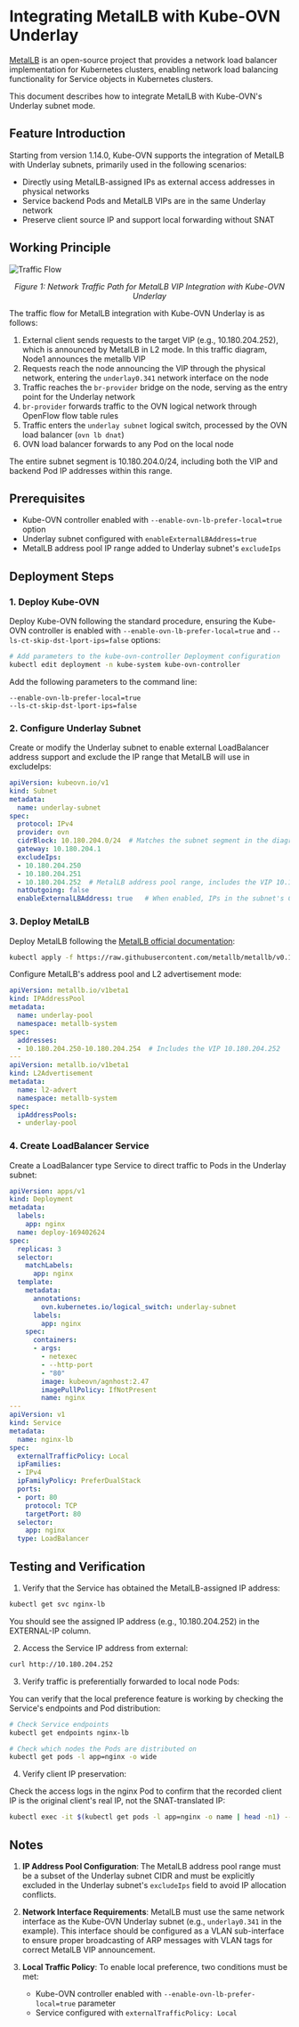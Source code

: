 # Integrating MetalLB with Kube-OVN Underlay

[MetalLB](https://metallb.universe.tf/) is an open-source project that provides a network load balancer implementation for Kubernetes clusters, enabling network load balancing functionality for Service objects in Kubernetes clusters.

This document describes how to integrate MetalLB with Kube-OVN's Underlay subnet mode.

## Feature Introduction

Starting from version 1.14.0, Kube-OVN supports the integration of MetalLB with Underlay subnets, primarily used in the following scenarios:

- Directly using MetalLB-assigned IPs as external access addresses in physical networks
- Service backend Pods and MetalLB VIPs are in the same Underlay network
- Preserve client source IP and support local forwarding without SNAT

## Working Principle

![Traffic Flow](../static/metallb_underlay.png)

<div align="center"><em>Figure 1: Network Traffic Path for MetalLB VIP Integration with Kube-OVN Underlay</em></div>

The traffic flow for MetalLB integration with Kube-OVN Underlay is as follows:

1. External client sends requests to the target VIP (e.g., 10.180.204.252), which is announced by MetalLB in L2 mode. In this traffic diagram, Node1 announces the metallb VIP
2. Requests reach the node announcing the VIP through the physical network, entering the `underlay0.341` network interface on the node
3. Traffic reaches the `br-provider` bridge on the node, serving as the entry point for the Underlay network
4. `br-provider` forwards traffic to the OVN logical network through OpenFlow flow table rules
5. Traffic enters the `underlay subnet` logical switch, processed by the OVN load balancer (`ovn lb dnat`)
6. OVN load balancer forwards to any Pod on the local node

The entire subnet segment is 10.180.204.0/24, including both the VIP and backend Pod IP addresses within this range.

## Prerequisites

- Kube-OVN controller enabled with `--enable-ovn-lb-prefer-local=true` option
- Underlay subnet configured with `enableExternalLBAddress=true`
- MetalLB address pool IP range added to Underlay subnet's `excludeIps`

## Deployment Steps

### 1. Deploy Kube-OVN

Deploy Kube-OVN following the standard procedure, ensuring the Kube-OVN controller is enabled with `--enable-ovn-lb-prefer-local=true` and `--ls-ct-skip-dst-lport-ips=false` options:

```bash
# Add parameters to the kube-ovn-controller Deployment configuration
kubectl edit deployment -n kube-system kube-ovn-controller
```

Add the following parameters to the command line:

```text
--enable-ovn-lb-prefer-local=true
--ls-ct-skip-dst-lport-ips=false
```

### 2. Configure Underlay Subnet

Create or modify the Underlay subnet to enable external LoadBalancer address support and exclude the IP range that MetalLB will use in excludeIps:

```yaml
apiVersion: kubeovn.io/v1
kind: Subnet
metadata:
  name: underlay-subnet
spec:
  protocol: IPv4
  provider: ovn
  cidrBlock: 10.180.204.0/24  # Matches the subnet segment in the diagram
  gateway: 10.180.204.1
  excludeIps:
  - 10.180.204.250
  - 10.180.204.251
  - 10.180.204.252  # MetalLB address pool range, includes the VIP 10.180.204.252
  natOutgoing: false
  enableExternalLBAddress: true   # When enabled, IPs in the subnet's CIDR can be used as metallb VIPs
```

### 3. Deploy MetalLB

Deploy MetalLB following the [MetalLB official documentation](https://metallb.universe.tf/installation/):

```bash
kubectl apply -f https://raw.githubusercontent.com/metallb/metallb/v0.13.7/config/manifests/metallb-native.yaml
```

Configure MetalLB's address pool and L2 advertisement mode:

```yaml
apiVersion: metallb.io/v1beta1
kind: IPAddressPool
metadata:
  name: underlay-pool
  namespace: metallb-system
spec:
  addresses:
  - 10.180.204.250-10.180.204.254  # Includes the VIP 10.180.204.252
---
apiVersion: metallb.io/v1beta1
kind: L2Advertisement
metadata:
  name: l2-advert
  namespace: metallb-system
spec:
  ipAddressPools:
  - underlay-pool
```

### 4. Create LoadBalancer Service

Create a LoadBalancer type Service to direct traffic to Pods in the Underlay subnet:

```yaml
apiVersion: apps/v1
kind: Deployment
metadata:
  labels:
    app: nginx
  name: deploy-169402624
spec:
  replicas: 3
  selector:
    matchLabels:
      app: nginx
  template:
    metadata:
      annotations:
        ovn.kubernetes.io/logical_switch: underlay-subnet
      labels:
        app: nginx
    spec:
      containers:
      - args:
        - netexec
        - --http-port
        - "80"
        image: kubeovn/agnhost:2.47
        imagePullPolicy: IfNotPresent
        name: nginx
---
apiVersion: v1
kind: Service
metadata:
  name: nginx-lb
spec:
  externalTrafficPolicy: Local
  ipFamilies:
  - IPv4
  ipFamilyPolicy: PreferDualStack
  ports:
  - port: 80
    protocol: TCP
    targetPort: 80
  selector:
    app: nginx
  type: LoadBalancer
```

## Testing and Verification

1. Verify that the Service has obtained the MetalLB-assigned IP address:

```bash
kubectl get svc nginx-lb
```

You should see the assigned IP address (e.g., 10.180.204.252) in the EXTERNAL-IP column.

2. Access the Service IP address from external:

```bash
curl http://10.180.204.252
```

3. Verify traffic is preferentially forwarded to local node Pods:

You can verify that the local preference feature is working by checking the Service's endpoints and Pod distribution:

```bash
# Check Service endpoints
kubectl get endpoints nginx-lb

# Check which nodes the Pods are distributed on
kubectl get pods -l app=nginx -o wide
```

4. Verify client IP preservation:

Check the access logs in the nginx Pod to confirm that the recorded client IP is the original client's real IP, not the SNAT-translated IP:

```bash
kubectl exec -it $(kubectl get pods -l app=nginx -o name | head -n1) -- cat /var/log/nginx/access.log
```

## Notes

1. **IP Address Pool Configuration**: The MetalLB address pool range must be a subset of the Underlay subnet CIDR and must be explicitly excluded in the Underlay subnet's `excludeIps` field to avoid IP allocation conflicts.

2. **Network Interface Requirements**: MetalLB must use the same network interface as the Kube-OVN Underlay subnet (e.g., `underlay0.341` in the example). This interface should be configured as a VLAN sub-interface to ensure proper broadcasting of ARP messages with VLAN tags for correct MetalLB VIP announcement.

3. **Local Traffic Policy**: To enable local preference, two conditions must be met:
   - Kube-OVN controller enabled with `--enable-ovn-lb-prefer-local=true` parameter
   - Service configured with `externalTrafficPolicy: Local` 

